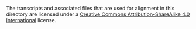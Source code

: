 The transcripts and associated files that are used for alignment in this directory are licensed under a
[Creative Commons Attribution-ShareAlike 4.0 International][cc-by-sa] license.

[cc-by-sa]: https://creativecommons.org/licenses/by-sa/4.0/
